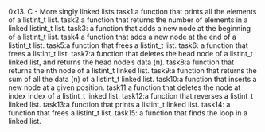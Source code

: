 0x13. C - More singly linked lists
task1:a function that prints all the elements of a listint_t list.
task2:a function that returns the number of elements in a linked listint_t list.
task3: a function that adds a new node at the beginning of a listint_t list.
task4:a function that adds a new node at the end of a listint_t list.
task5:a function that frees a listint_t list.
task6: a function that frees a listint_t list.
task7:a function that deletes the head node of a listint_t linked list, and returns the head node’s data (n).
task8:a function that returns the nth node of a listint_t linked list.
task9:a function that returns the sum of all the data (n) of a listint_t linked list.
task10:a function that inserts a new node at a given position.
task11:a function that deletes the node at index index of a listint_t linked list.
task12:a function that reverses a listint_t linked list.
task13:a function that prints a listint_t linked list.
task14: a function that frees a listint_t list.
task15: a function that finds the loop in a linked list.
